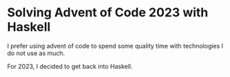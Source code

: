# Solving Advent of Code 2023 with Haskell

I prefer using advent of code to spend some quality time with technologies I do not use as much.

For 2023, I decided to get back into Haskell.
